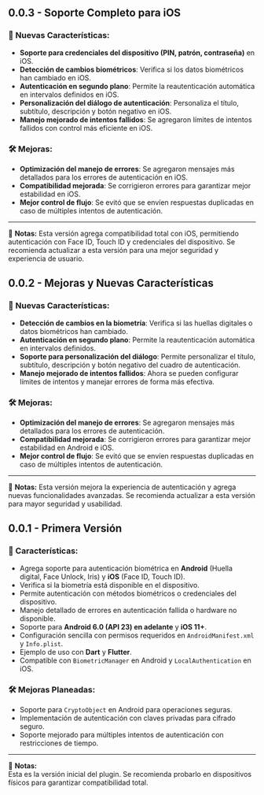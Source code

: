 ## 0.0.3 - Soporte Completo para iOS

### 🚀 Nuevas Características:
- **Soporte para credenciales del dispositivo (PIN, patrón, contraseña)** en iOS.
- **Detección de cambios biométricos**: Verifica si los datos biométricos han cambiado en iOS.
- **Autenticación en segundo plano**: Permite la reautenticación automática en intervalos definidos en iOS.
- **Personalización del diálogo de autenticación**: Personaliza el título, subtítulo, descripción y botón negativo en iOS.
- **Manejo mejorado de intentos fallidos**: Se agregaron límites de intentos fallidos con control más eficiente en iOS.

### 🛠 Mejoras:
- **Optimización del manejo de errores**: Se agregaron mensajes más detallados para los errores de autenticación en iOS.
- **Compatibilidad mejorada**: Se corrigieron errores para garantizar mejor estabilidad en iOS.
- **Mejor control de flujo**: Se evitó que se envíen respuestas duplicadas en caso de múltiples intentos de autenticación.

---
📌 **Notas:**
Esta versión agrega compatibilidad total con iOS, permitiendo autenticación con Face ID, Touch ID y credenciales del dispositivo. Se recomienda actualizar a esta versión para una mejor seguridad y experiencia de usuario.

## 0.0.2 - Mejoras y Nuevas Características

### 🚀 Nuevas Características:
- **Detección de cambios en la biometría**: Verifica si las huellas digitales o datos biométricos han cambiado.
- **Autenticación en segundo plano**: Permite la reautenticación automática en intervalos definidos.
- **Soporte para personalización del diálogo**: Permite personalizar el título, subtítulo, descripción y botón negativo del cuadro de autenticación.
- **Manejo mejorado de intentos fallidos**: Ahora se pueden configurar límites de intentos y manejar errores de forma más efectiva.

### 🛠 Mejoras:
- **Optimización del manejo de errores**: Se agregaron mensajes más detallados para los errores de autenticación.
- **Compatibilidad mejorada**: Se corrigieron errores para garantizar mejor estabilidad en Android e iOS.
- **Mejor control de flujo**: Se evitó que se envíen respuestas duplicadas en caso de múltiples intentos de autenticación.

---
📌 **Notas:**
Esta versión mejora la experiencia de autenticación y agrega nuevas funcionalidades avanzadas. Se recomienda actualizar a esta versión para mayor seguridad y usabilidad.

## 0.0.1 - Primera Versión

### 🚀 Características:
- Agrega soporte para autenticación biométrica en **Android** (Huella digital, Face Unlock, Iris) y **iOS** (Face ID, Touch ID).
- Verifica si la biometría está disponible en el dispositivo.
- Permite autenticación con métodos biométricos o credenciales del dispositivo.
- Manejo detallado de errores en autenticación fallida o hardware no disponible.
- Soporte para **Android 6.0 (API 23) en adelante** y **iOS 11+**.
- Configuración sencilla con permisos requeridos en `AndroidManifest.xml` y `Info.plist`.
- Ejemplo de uso con **Dart** y **Flutter**.
- Compatible con `BiometricManager` en Android y `LocalAuthentication` en iOS.

### 🛠 Mejoras Planeadas:
- Soporte para `CryptoObject` en Android para operaciones seguras.
- Implementación de autenticación con claves privadas para cifrado seguro.
- Soporte mejorado para múltiples intentos de autenticación con restricciones de tiempo.

---
📌 **Notas:**  
Esta es la versión inicial del plugin. Se recomienda probarlo en dispositivos físicos para garantizar compatibilidad total.

